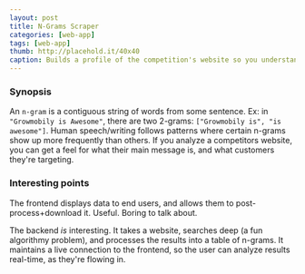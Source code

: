 ```yaml
---
layout: post
title: N-Grams Scraper
categories: [web-app]
tags: [web-app]
thumb: http://placehold.it/40x40
caption: Builds a profile of the competition's website so you understand how to compete
---
```


### Synopsis
An `n-gram` is a contiguous string of words from some sentence. Ex: in `"Growmobily is Awesome"`, there are two 2-grams: `["Growmobily is", "is awesome"]`. Human speech/writing follows patterns where certain n-grams show up more frequently than others. If you analyze a competitors website, you can get a feel for what their main message is, and what customers they're targeting.

### Interesting points
The frontend displays data to end users, and allows them to post-process+download it. Useful. Boring to talk about.

The backend *is* interesting. It takes a website, searches deep (a fun algorithmy problem), and processes the results into a table of n-grams. It maintains a live connection to the frontend, so the user can analyze results real-time, as they're flowing in.
